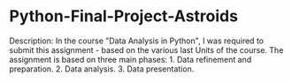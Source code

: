 # Python-Final-Project-Astroids
Description: In the course "Data Analysis in Python",
I was required to submit this assignment - based on the various last Units of the course.
The assignment is based on three main phases:
    1. Data refinement and preparation.
    2. Data analysis.
    3. Data presentation.
